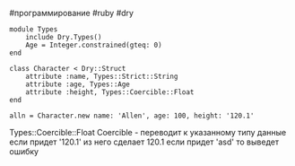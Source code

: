 #программирование 
#ruby 
#dry
```
module Types
	include Dry.Types()
	Age = Integer.constrained(gteq: 0)
end

class Character < Dry::Struct
	attribute :name, Types::Strict::String
	attribute :age, Types::Age
	attribute :height, Types::Coercible::Float
end

alln = Character.new name: 'Allen', age: 100, height: '120.1'
```

Types::Coercible::Float
Coercible - переводит к указанному типу данные
если придет '120.1' из него сделает 120.1
если придет 'asd' то выведет ошибку 